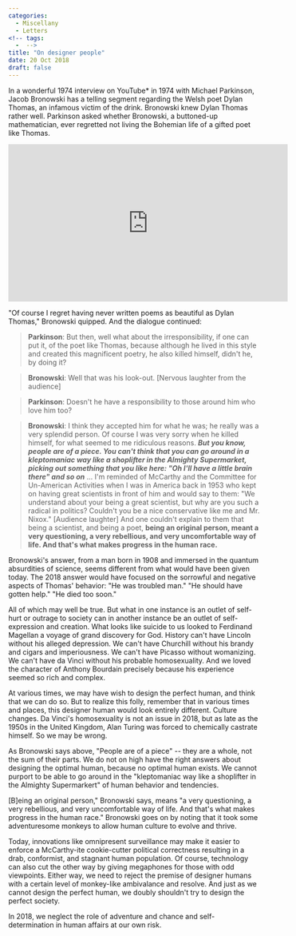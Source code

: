 ```yaml
---
categories:
  - Miscellany
  - Letters
<!-- tags:
  -  -->
title: "On designer people"
date: 20 Oct 2018
draft: false
---
```

In a wonderful 1974 interview on YouTube* in 1974 with Michael Parkinson, Jacob Bronowski has a telling segment regarding the Welsh poet Dylan Thomas, an infamous victim of the drink. Bronowski knew Dylan Thomas rather well. Parkinson asked whether Bronowski, a buttoned-up mathematician, ever regretted not living the Bohemian life of a gifted poet like Thomas. 

<iframe width="560" height="315" src="https://www.youtube.com/embed/DFgnGUL78MU?start=1021" frameborder="0" allow="autoplay; encrypted-media" allowfullscreen></iframe>
<br>

"Of course I regret having never written poems as beautiful as Dylan Thomas," Bronowski quipped. And the dialogue continued:

> <b>Parkinson</b>: But then, well what about the irresponsibility, if one can put it, of the poet like Thomas, because although he lived in this style and created this magnificent poetry, he also killed himself, didn't he, by doing it?

> <b>Bronowski</b>: Well that was his look-out. [Nervous laughter from the audience]

> <b>Parkinson</b>: Doesn't he have a responsibility to those around him who love him too?

> <b>Bronowski</b>: I think they accepted him for what he was; he really was a very splendid person. Of course I was very sorry when he killed himself, for what seemed to me ridiculous reasons. <b>*But you know, people are of a piece. You can't think that you can go around in a kleptomaniac way like a shoplifter in the Almighty Supermarket, picking out something that you like here: "Oh I'll have a little brain there" and so on*</b> ... I'm reminded of McCarthy and the Committee for Un-American Activities when I was in America back in 1953 who kept on having great scientists in front of him and would say to them: "We understand about your being a great scientist, but why are you such a radical in politics? Couldn't you be a nice conservative like me and Mr. Nixox." [Audience laughter] And one couldn't explain to them that being a scientist, and being a poet, <b>being an original person, meant a very questioning, a very rebellious, and very uncomfortable way of life. And that's what makes progress in the human race.</b>

Bronowski's answer, from a man born in 1908 and immersed in the quantum absurdities of science, seems different from what would have been given today. The 2018 answer would have focused on the sorrowful and negative aspects of Thomas' behavior: "He was troubled man." "He should have gotten help." "He died too soon." 

All of which may well be true. But what in one instance is an outlet of self-hurt or outrage to society can in another instance be an outlet of self-expression and creation. What looks like suicide to us looked to Ferdinand Magellan a voyage of grand discovery for God. History can't have Lincoln without his alleged depression. We can't have Churchill without his brandy and cigars and imperiousness. We can't have Picasso without womanizing. We can't have da Vinci without his probable homosexuality. And we loved the character of Anthony Bourdain precisely because his experience seemed so rich and complex.

At various times, we may have wish to design the perfect human, and think that we can do so. But to realize this folly, remember that in various times and places, this designer human would look entirely different. Culture changes. Da Vinci's homosexuality is not an issue in 2018, but as late as the 1950s in the United Kingdom, Alan Turing was forced to chemically castrate himself. So we may be wrong. 

As Bronowski says above, "People are of a piece" -- they are a whole, not the sum of their parts. We do not on high have the right answers about designing the optimal human, because no optimal human exists. We cannot purport to be able to go around in the "kleptomaniac way like a shoplifter in the Almighty Supermarkert" of human behavior and tendencies. 

[B]eing an original person," Bronowski says, means "a very questioning, a very rebellious, and very uncomfortable way of life. And that's what makes progress in the human race."
Bronowski goes on by noting that it took some adventuresome monkeys to allow human culture to evolve and thrive. 

Today, innovations like omnipresent surveillance may make it easier to enforce a McCarthy-ite cookie-cutter political correctness resulting in a drab, conformist, and stagnant human population. Of course, technology can also cut the other way by giving megaphones for those with odd viewpoints. Either way, we need to reject the premise of designer humans with a certain level of monkey-like ambivalance and resolve. And just as we cannot design the perfect human, we doubly shouldn't try to design the perfect society. 

In 2018, we neglect the role of adventure and chance and self-determination in human affairs at our own risk.
